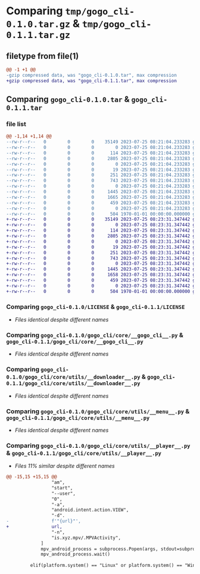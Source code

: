 # Comparing `tmp/gogo_cli-0.1.0.tar.gz` & `tmp/gogo_cli-0.1.1.tar.gz`

## filetype from file(1)

```diff
@@ -1 +1 @@
-gzip compressed data, was "gogo_cli-0.1.0.tar", max compression
+gzip compressed data, was "gogo_cli-0.1.1.tar", max compression
```

## Comparing `gogo_cli-0.1.0.tar` & `gogo_cli-0.1.1.tar`

### file list

```diff
@@ -1,14 +1,14 @@
--rw-r--r--   0        0        0    35149 2023-07-25 08:21:04.233283 gogo_cli-0.1.0/LICENSE
--rw-r--r--   0        0        0        0 2023-07-25 08:21:04.233283 gogo_cli-0.1.0/gogo_cli/__init__.py
--rw-r--r--   0        0        0      114 2023-07-25 08:21:04.233283 gogo_cli-0.1.0/gogo_cli/__main__.py
--rw-r--r--   0        0        0     2805 2023-07-25 08:21:04.233283 gogo_cli-0.1.0/gogo_cli/core/__gogo_cli__.py
--rw-r--r--   0        0        0        0 2023-07-25 08:21:04.233283 gogo_cli-0.1.0/gogo_cli/core/__init__.py
--rw-r--r--   0        0        0       19 2023-07-25 08:21:04.233283 gogo_cli-0.1.0/gogo_cli/core/__version__.py
--rw-r--r--   0        0        0      251 2023-07-25 08:21:04.233283 gogo_cli-0.1.0/gogo_cli/core/utils/__cast__.py
--rw-r--r--   0        0        0      743 2023-07-25 08:21:04.233283 gogo_cli-0.1.0/gogo_cli/core/utils/__downloader__.py
--rw-r--r--   0        0        0        0 2023-07-25 08:21:04.233283 gogo_cli-0.1.0/gogo_cli/core/utils/__init__.py
--rw-r--r--   0        0        0     1445 2023-07-25 08:21:04.233283 gogo_cli-0.1.0/gogo_cli/core/utils/__menu__.py
--rw-r--r--   0        0        0     1665 2023-07-25 08:21:04.233283 gogo_cli-0.1.0/gogo_cli/core/utils/__player__.py
--rw-r--r--   0        0        0      459 2023-07-25 08:21:04.233283 gogo_cli-0.1.0/pyproject.toml
--rw-r--r--   0        0        0        0 2023-07-25 08:21:04.233283 gogo_cli-0.1.0/readme.txt
--rw-r--r--   0        0        0      504 1970-01-01 00:00:00.000000 gogo_cli-0.1.0/PKG-INFO
+-rw-r--r--   0        0        0    35149 2023-07-25 08:23:31.347442 gogo_cli-0.1.1/LICENSE
+-rw-r--r--   0        0        0        0 2023-07-25 08:23:31.347442 gogo_cli-0.1.1/gogo_cli/__init__.py
+-rw-r--r--   0        0        0      114 2023-07-25 08:23:31.347442 gogo_cli-0.1.1/gogo_cli/__main__.py
+-rw-r--r--   0        0        0     2805 2023-07-25 08:23:31.347442 gogo_cli-0.1.1/gogo_cli/core/__gogo_cli__.py
+-rw-r--r--   0        0        0        0 2023-07-25 08:23:31.347442 gogo_cli-0.1.1/gogo_cli/core/__init__.py
+-rw-r--r--   0        0        0       19 2023-07-25 08:23:31.347442 gogo_cli-0.1.1/gogo_cli/core/__version__.py
+-rw-r--r--   0        0        0      251 2023-07-25 08:23:31.347442 gogo_cli-0.1.1/gogo_cli/core/utils/__cast__.py
+-rw-r--r--   0        0        0      743 2023-07-25 08:23:31.347442 gogo_cli-0.1.1/gogo_cli/core/utils/__downloader__.py
+-rw-r--r--   0        0        0        0 2023-07-25 08:23:31.347442 gogo_cli-0.1.1/gogo_cli/core/utils/__init__.py
+-rw-r--r--   0        0        0     1445 2023-07-25 08:23:31.347442 gogo_cli-0.1.1/gogo_cli/core/utils/__menu__.py
+-rw-r--r--   0        0        0     1658 2023-07-25 08:23:31.347442 gogo_cli-0.1.1/gogo_cli/core/utils/__player__.py
+-rw-r--r--   0        0        0      459 2023-07-25 08:23:31.347442 gogo_cli-0.1.1/pyproject.toml
+-rw-r--r--   0        0        0        0 2023-07-25 08:23:31.347442 gogo_cli-0.1.1/readme.txt
+-rw-r--r--   0        0        0      504 1970-01-01 00:00:00.000000 gogo_cli-0.1.1/PKG-INFO
```

### Comparing `gogo_cli-0.1.0/LICENSE` & `gogo_cli-0.1.1/LICENSE`

 * *Files identical despite different names*

### Comparing `gogo_cli-0.1.0/gogo_cli/core/__gogo_cli__.py` & `gogo_cli-0.1.1/gogo_cli/core/__gogo_cli__.py`

 * *Files identical despite different names*

### Comparing `gogo_cli-0.1.0/gogo_cli/core/utils/__downloader__.py` & `gogo_cli-0.1.1/gogo_cli/core/utils/__downloader__.py`

 * *Files identical despite different names*

### Comparing `gogo_cli-0.1.0/gogo_cli/core/utils/__menu__.py` & `gogo_cli-0.1.1/gogo_cli/core/utils/__menu__.py`

 * *Files identical despite different names*

### Comparing `gogo_cli-0.1.0/gogo_cli/core/utils/__player__.py` & `gogo_cli-0.1.1/gogo_cli/core/utils/__player__.py`

 * *Files 11% similar despite different names*

```diff
@@ -15,15 +15,15 @@
                 "am",
                 "start", 
                 "--user",
                 "0",
                 "-a",
                 "android.intent.action.VIEW",
                 "-d".
-                f'"{url}"',
+                url,
                 "-n",
                 "is.xyz.mpv/.MPVActivity",
             ]
             mpv_android_process = subprocess.Popen(args, stdout=subprocess.DEVNULL)
             mpv_android_process.wait()
 
         elif(platform.system() == "Linux" or platform.system() == "Windows"):
```

